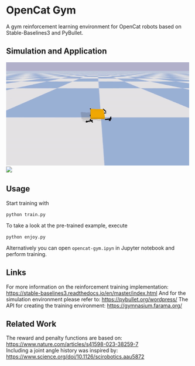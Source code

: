# OpenCat Gym
A gym reinforcement learning environment for OpenCat robots based on Stable-Baselines3 and PyBullet.

## Simulation and Application
<img src=animations/trained_agent.gif width="500" /> <img src=animations/application.gif width="500" />

## Usage
Start training with 
``` 
python train.py 
```
To take a look at the pre-trained example, execute 
``` 
python enjoy.py
```
Alternatively you can open `opencat-gym.ipyn` in Jupyter notebook and perform training.

## Links
For more information on the reinforcement training implementation: https://stable-baselines3.readthedocs.io/en/master/index.html
And for the simulation environment please refer to: https://pybullet.org/wordpress/
The API for creating the training environment: https://gymnasium.farama.org/

## Related Work
The reward and penalty functions are based on: https://www.nature.com/articles/s41598-023-38259-7 \
Including a joint angle history was inspired by: https://www.science.org/doi/10.1126/scirobotics.aau5872
